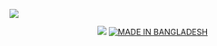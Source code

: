 ![](https://img.shields.io/badge/salimsarker2005-SALIM-orange?style=for-the-badge&logo=python.svg) 
<p align="center">
<img src="blackmafia31.jpg">
<a href="#"><img title="MADE IN BANGLADESH" src="https://img.shields.io/badge/MADE%20IN-BANGLADESH-green?colorA=%23ff0000&colorB=%23017e40&style=for-the-badge"></a>
</p>
